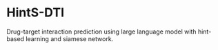 # HintS-DTI
Drug-target interaction prediction using large language model with hint-based learning and siamese network.

